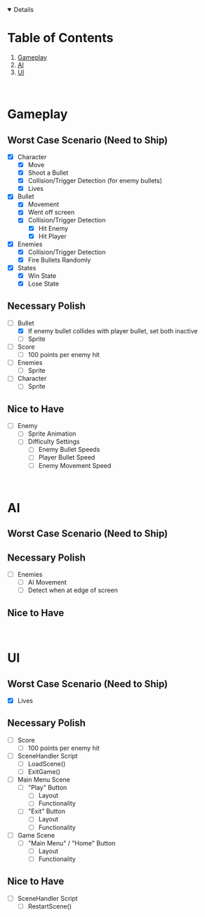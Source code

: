<!-- TABLE OF CONTENTS -->
<details open="open">
  <h1>Table of Contents</h1>
  <ol>
    <li>
      <a href="#gameplay">Gameplay</a>
    </li>
    <li>
      <a href="#ai">AI</a>
    </li>
    <li>
      <a href="#ui">UI</a>
    </li>
  </ol>
</details>
<br />


# Gameplay

## Worst Case Scenario (Need to Ship)
- [x] Character
  - [x] Move
  - [x] Shoot a Bullet
  - [x] Collision/Trigger Detection (for enemy bullets)
  - [x] Lives
- [x] Bullet
  - [x] Movement
  - [x] Went off screen
  - [x] Collision/Trigger Detection
    - [x] Hit Enemy
    - [x] Hit Player
- [x] Enemies
  - [x] Collision/Trigger Detection
  - [x] Fire Bullets Randomly
- [x] States
  - [x] Win State
  - [x] Lose State

## Necessary Polish
- [ ] Bullet
  - [x] If enemy bullet collides with player bullet, set both inactive
  - [ ] Sprite
- [ ] Score
  - [ ] 100 points per enemy hit
- [ ] Enemies
  - [ ] Sprite
- [ ] Character
  - [ ] Sprite

## Nice to Have
- [ ] Enemy
  - [ ] Sprite Animation
  - [ ] Difficulty Settings
    - [ ] Enemy Bullet Speeds
    - [ ] Player Bullet Speed
    - [ ] Enemy Movement Speed

<br />


# AI

## Worst Case Scenario (Need to Ship)

## Necessary Polish
- [ ] Enemies
  - [ ] AI Movement
  - [ ] Detect when at edge of screen

## Nice to Have

<br />



# UI

## Worst Case Scenario (Need to Ship)
- [x] Lives

## Necessary Polish
- [ ] Score
  - [ ] 100 points per enemy hit
- [ ] SceneHandler Script
  - [ ] LoadScene()
  - [ ] ExitGame()
- [ ] Main Menu Scene
  - [ ] "Play" Button
    - [ ] Layout
    - [ ] Functionality
  - [ ] "Exit" Button
    - [ ] Layout
    - [ ] Functionality
- [ ] Game Scene
  - [ ] "Main Menu" / "Home" Button
    - [ ] Layout
    - [ ] Functionality

## Nice to Have
- [ ] SceneHandler Script
  - [ ] RestartScene()

<br />
